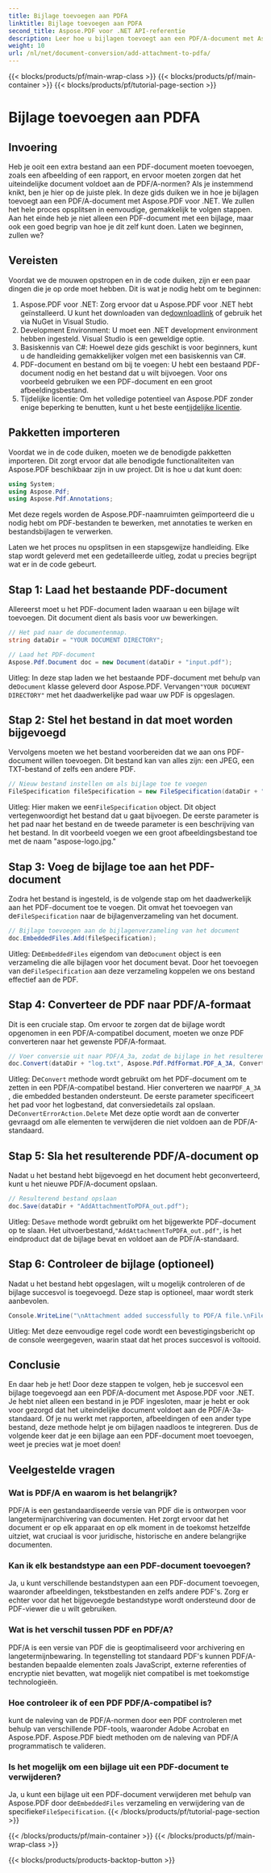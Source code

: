 ```yaml
---
title: Bijlage toevoegen aan PDFA
linktitle: Bijlage toevoegen aan PDFA
second_title: Aspose.PDF voor .NET API-referentie
description: Leer hoe u bijlagen toevoegt aan een PDF/A-document met Aspose.PDF voor .NET met deze stapsgewijze handleiding.
weight: 10
url: /nl/net/document-conversion/add-attachment-to-pdfa/
---
```


{{< blocks/products/pf/main-wrap-class >}}
{{< blocks/products/pf/main-container >}}
{{< blocks/products/pf/tutorial-page-section >}}

# Bijlage toevoegen aan PDFA

## Invoering

Heb je ooit een extra bestand aan een PDF-document moeten toevoegen, zoals een afbeelding of een rapport, en ervoor moeten zorgen dat het uiteindelijke document voldoet aan de PDF/A-normen? Als je instemmend knikt, ben je hier op de juiste plek. In deze gids duiken we in hoe je bijlagen toevoegt aan een PDF/A-document met Aspose.PDF voor .NET. We zullen het hele proces opsplitsen in eenvoudige, gemakkelijk te volgen stappen. Aan het einde heb je niet alleen een PDF-document met een bijlage, maar ook een goed begrip van hoe je dit zelf kunt doen. Laten we beginnen, zullen we?

## Vereisten

Voordat we de mouwen opstropen en in de code duiken, zijn er een paar dingen die je op orde moet hebben. Dit is wat je nodig hebt om te beginnen:

1.  Aspose.PDF voor .NET: Zorg ervoor dat u Aspose.PDF voor .NET hebt geïnstalleerd. U kunt het downloaden van de[downloadlink](https://releases.aspose.com/pdf/net/) of gebruik het via NuGet in Visual Studio.
2. Development Environment: U moet een .NET development environment hebben ingesteld. Visual Studio is een geweldige optie.
3. Basiskennis van C#: Hoewel deze gids geschikt is voor beginners, kunt u de handleiding gemakkelijker volgen met een basiskennis van C#.
4. PDF-document en bestand om bij te voegen: U hebt een bestaand PDF-document nodig en het bestand dat u wilt bijvoegen. Voor ons voorbeeld gebruiken we een PDF-document en een groot afbeeldingsbestand.
5.  Tijdelijke licentie: Om het volledige potentieel van Aspose.PDF zonder enige beperking te benutten, kunt u het beste een[tijdelijke licentie](https://purchase.aspose.com/temporary-license/).

## Pakketten importeren

Voordat we in de code duiken, moeten we de benodigde pakketten importeren. Dit zorgt ervoor dat alle benodigde functionaliteiten van Aspose.PDF beschikbaar zijn in uw project. Dit is hoe u dat kunt doen:

```csharp
using System;
using Aspose.Pdf;
using Aspose.Pdf.Annotations;
```

Met deze regels worden de Aspose.PDF-naamruimten geïmporteerd die u nodig hebt om PDF-bestanden te bewerken, met annotaties te werken en bestandsbijlagen te verwerken.

Laten we het proces nu opsplitsen in een stapsgewijze handleiding. Elke stap wordt geleverd met een gedetailleerde uitleg, zodat u precies begrijpt wat er in de code gebeurt.

## Stap 1: Laad het bestaande PDF-document

Allereerst moet u het PDF-document laden waaraan u een bijlage wilt toevoegen. Dit document dient als basis voor uw bewerkingen.

```csharp
// Het pad naar de documentenmap.
string dataDir = "YOUR DOCUMENT DIRECTORY";

// Laad het PDF-document
Aspose.Pdf.Document doc = new Document(dataDir + "input.pdf");
```

 Uitleg: In deze stap laden we het bestaande PDF-document met behulp van de`Document` klasse geleverd door Aspose.PDF. Vervangen`"YOUR DOCUMENT DIRECTORY"` met het daadwerkelijke pad waar uw PDF is opgeslagen.

## Stap 2: Stel het bestand in dat moet worden bijgevoegd

Vervolgens moeten we het bestand voorbereiden dat we aan ons PDF-document willen toevoegen. Dit bestand kan van alles zijn: een JPEG, een TXT-bestand of zelfs een andere PDF.

```csharp
// Nieuw bestand instellen om als bijlage toe te voegen
FileSpecification fileSpecification = new FileSpecification(dataDir + "aspose-logo.jpg", "Large Image file");
```

 Uitleg: Hier maken we een`FileSpecification` object. Dit object vertegenwoordigt het bestand dat u gaat bijvoegen. De eerste parameter is het pad naar het bestand en de tweede parameter is een beschrijving van het bestand. In dit voorbeeld voegen we een groot afbeeldingsbestand toe met de naam "aspose-logo.jpg."

## Stap 3: Voeg de bijlage toe aan het PDF-document

 Zodra het bestand is ingesteld, is de volgende stap om het daadwerkelijk aan het PDF-document toe te voegen. Dit omvat het toevoegen van de`FileSpecification` naar de bijlagenverzameling van het document.

```csharp
// Bijlage toevoegen aan de bijlagenverzameling van het document
doc.EmbeddedFiles.Add(fileSpecification);
```

 Uitleg: De`EmbeddedFiles` eigendom van de`Document` object is een verzameling die alle bijlagen voor het document bevat. Door het toevoegen van de`FileSpecification` aan deze verzameling koppelen we ons bestand effectief aan de PDF.

## Stap 4: Converteer de PDF naar PDF/A-formaat

Dit is een cruciale stap. Om ervoor te zorgen dat de bijlage wordt opgenomen in een PDF/A-compatibel document, moeten we onze PDF converteren naar het gewenste PDF/A-formaat.

```csharp
// Voer conversie uit naar PDF/A_3a, zodat de bijlage in het resulterende bestand wordt opgenomen
doc.Convert(dataDir + "log.txt", Aspose.Pdf.PdfFormat.PDF_A_3A, ConvertErrorAction.Delete);
```

 Uitleg: De`Convert` methode wordt gebruikt om het PDF-document om te zetten in een PDF/A-compatibel bestand. Hier converteren we naar`PDF_A_3A` , die embedded bestanden ondersteunt. De eerste parameter specificeert het pad voor het logbestand, dat conversiedetails zal opslaan. De`ConvertErrorAction.Delete` Met deze optie wordt aan de converter gevraagd om alle elementen te verwijderen die niet voldoen aan de PDF/A-standaard.

## Stap 5: Sla het resulterende PDF/A-document op

Nadat u het bestand hebt bijgevoegd en het document hebt geconverteerd, kunt u het nieuwe PDF/A-document opslaan.

```csharp
// Resulterend bestand opslaan
doc.Save(dataDir + "AddAttachmentToPDFA_out.pdf");
```

 Uitleg: De`Save` methode wordt gebruikt om het bijgewerkte PDF-document op te slaan. Het uitvoerbestand,`"AddAttachmentToPDFA_out.pdf"`, is het eindproduct dat de bijlage bevat en voldoet aan de PDF/A-standaard.

## Stap 6: Controleer de bijlage (optioneel)

Nadat u het bestand hebt opgeslagen, wilt u mogelijk controleren of de bijlage succesvol is toegevoegd. Deze stap is optioneel, maar wordt sterk aanbevolen.

```csharp
Console.WriteLine("\nAttachment added successfully to PDF/A file.\nFile saved at " + dataDir);
```

Uitleg: Met deze eenvoudige regel code wordt een bevestigingsbericht op de console weergegeven, waarin staat dat het proces succesvol is voltooid.

## Conclusie

En daar heb je het! Door deze stappen te volgen, heb je succesvol een bijlage toegevoegd aan een PDF/A-document met Aspose.PDF voor .NET. Je hebt niet alleen een bestand in je PDF ingesloten, maar je hebt er ook voor gezorgd dat het uiteindelijke document voldoet aan de PDF/A-3a-standaard. Of je nu werkt met rapporten, afbeeldingen of een ander type bestand, deze methode helpt je om bijlagen naadloos te integreren. Dus de volgende keer dat je een bijlage aan een PDF-document moet toevoegen, weet je precies wat je moet doen!

## Veelgestelde vragen

### Wat is PDF/A en waarom is het belangrijk?  
PDF/A is een gestandaardiseerde versie van PDF die is ontworpen voor langetermijnarchivering van documenten. Het zorgt ervoor dat het document er op elk apparaat en op elk moment in de toekomst hetzelfde uitziet, wat cruciaal is voor juridische, historische en andere belangrijke documenten.

### Kan ik elk bestandstype aan een PDF-document toevoegen?  
Ja, u kunt verschillende bestandstypen aan een PDF-document toevoegen, waaronder afbeeldingen, tekstbestanden en zelfs andere PDF's. Zorg er echter voor dat het bijgevoegde bestandstype wordt ondersteund door de PDF-viewer die u wilt gebruiken.

### Wat is het verschil tussen PDF en PDF/A?  
PDF/A is een versie van PDF die is geoptimaliseerd voor archivering en langetermijnbewaring. In tegenstelling tot standaard PDF's kunnen PDF/A-bestanden bepaalde elementen zoals JavaScript, externe referenties of encryptie niet bevatten, wat mogelijk niet compatibel is met toekomstige technologieën.

### Hoe controleer ik of een PDF PDF/A-compatibel is?  
kunt de naleving van de PDF/A-normen door een PDF controleren met behulp van verschillende PDF-tools, waaronder Adobe Acrobat en Aspose.PDF. Aspose.PDF biedt methoden om de naleving van PDF/A programmatisch te valideren.

### Is het mogelijk om een bijlage uit een PDF-document te verwijderen?  
 Ja, u kunt een bijlage uit een PDF-document verwijderen met behulp van Aspose.PDF door de`EmbeddedFiles` verzameling en verwijdering van de specifieke`FileSpecification`.
{{< /blocks/products/pf/tutorial-page-section >}}

{{< /blocks/products/pf/main-container >}}
{{< /blocks/products/pf/main-wrap-class >}}

{{< blocks/products/products-backtop-button >}}
